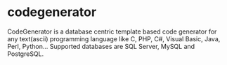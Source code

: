 codegenerator
=============

CodeGenerator is a database centric template based code generator for any text(ascii) programming language like C, PHP, C#, Visual Basic, Java, Perl, Python... Supported databases are SQL Server, MySQL and PostgreSQL.
